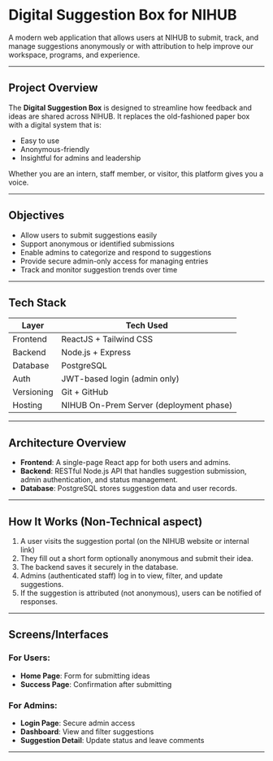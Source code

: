 # Digital Suggestion Box for NIHUB

A modern web application that allows users at NIHUB to submit, track, and manage suggestions anonymously or with attribution to help improve our workspace, programs, and experience.

---

## Project Overview

The **Digital Suggestion Box** is designed to streamline how feedback and ideas are shared across NIHUB. It replaces the old-fashioned paper box with a digital system that is:

- Easy to use
- Anonymous-friendly
- Insightful for admins and leadership

Whether you are an intern, staff member, or visitor, this platform gives you a voice.

---

## Objectives

- Allow users to submit suggestions easily
- Support anonymous or identified submissions
- Enable admins to categorize and respond to suggestions
- Provide secure admin-only access for managing entries
- Track and monitor suggestion trends over time

---

## Tech Stack

| Layer       | Tech Used           |
|-------------|---------------------|
| Frontend    | ReactJS + Tailwind CSS |
| Backend     | Node.js + Express   |
| Database    | PostgreSQL          |
| Auth        | JWT-based login (admin only) |
| Versioning  | Git + GitHub        |
| Hosting     | NIHUB On-Prem Server (deployment phase) |

---

## Architecture Overview

- **Frontend**: A single-page React app for both users and admins.
- **Backend**: RESTful Node.js API that handles suggestion submission, admin authentication, and status management.
- **Database**: PostgreSQL stores suggestion data and user records.

---

## How It Works (Non-Technical aspect)

1. A user visits the suggestion portal (on the NIHUB website or internal link)
2. They fill out a short form optionally anonymous and submit their idea.
3. The backend saves it securely in the database.
4. Admins (authenticated staff) log in to view, filter, and update suggestions.
5. If the suggestion is attributed (not anonymous), users can be notified of responses.

---

## Screens/Interfaces

### For Users:
- **Home Page**: Form for submitting ideas
- **Success Page**: Confirmation after submitting

### For Admins:
- **Login Page**: Secure admin access
- **Dashboard**: View and filter suggestions
- **Suggestion Detail**: Update status and leave comments

---

